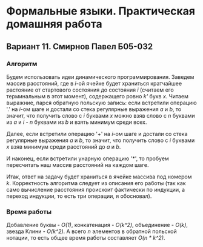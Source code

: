 # Формальные языки. Практическая домашняя работа #
## Вариант 11. Смирнов Павел Б05-032 ##

### Алгоритм ###
Будем использовать идеи динамического программирования. Заведем массив расстояний, где в *i*-ой ячейке будет храниться кратчайшее растояние от стартового состояния до состояния *i* (считаем его терминальным в этот момент), содержащего ровно *k'* букв *x*. Читаем выражние, парся обратную польскую запись: если встретили операцию '.' на *i*-ом шаге и достали со стека регулярные выражения *a* и *b*, то значит, что получить слово с *i* буквами *x* можно взяв слово с *n* буквами из *a* и *i - n* буквами из *b* и взять минимум среди всех.

Далее, если встретили операцию '+' на *i*-ом шаге и достали со стека регулярные выражения *a* и *b*, то значит, что получить слово с *i* буквами *x* взяв минимум среди расстояний до *a* и *b*.

И наконец, если встретили унарную операцию '*', то пробуем пересчитать наш массив расстояний на каждом шаге.

Итак, ответ на задачу будет храниться в ячейке массива под номером *k*. Корректность алгоритма следует из описания его работы (так как само вычисление расстояния происхоит фактически по индукции, а переход индукции, то есть три операции, я обосновал).

### Время работы ###
Добавление буквы - *O(1)*, конкатенация - *O(k^2)*, объединение - *O(k)*, звезда Клини - *O(k^2)*. А всего *n* элементов в обратной польской нотации, то есть общее время работы составляет *O(n * k^2)*.
